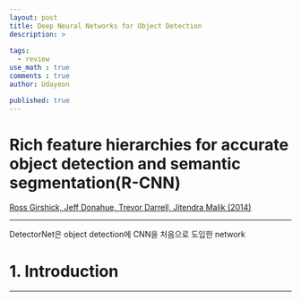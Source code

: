 ```yaml
---
layout: post
title: Deep Neural Networks for Object Detection
description: >
  
tags:
  - review
use_math : true
comments : true
author: Udayeon

published: true
---
```


# Rich feature hierarchies for accurate object detection and semantic segmentation(R-CNN)
[Ross Girshick, Jeff Donahue, Trevor Darrell, Jitendra Malik (2014)](https://arxiv.org/pdf/1311.2524v5.pdf)
* * *
DetectorNet은 object detection에 CNN을 처음으로 도입한 network

# 1. Introduction
* * *


